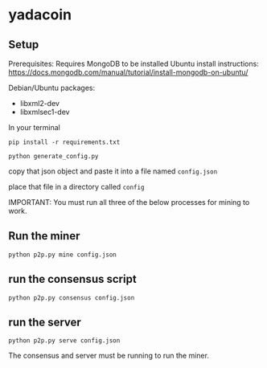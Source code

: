 # yadacoin
## Setup
  Prerequisites:
  Requires MongoDB to be installed
  Ubuntu install instructions: https://docs.mongodb.com/manual/tutorial/install-mongodb-on-ubuntu/

  Debian/Ubuntu packages:
  - libxml2-dev
  - libxmlsec1-dev

  In your terminal

  `pip install -r requirements.txt`
  
  `python generate_config.py`
  
  copy that json object and paste it into a file named `config.json`

  place that file in a directory called `config`

IMPORTANT: You must run all three of the below processes for mining to work.

## Run the miner
`python p2p.py mine config.json`

## run the consensus script
`python p2p.py consensus config.json`

## run the server
`python p2p.py serve config.json`

The consensus and server must be running to run the miner.
